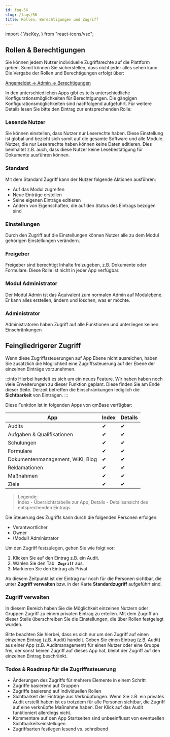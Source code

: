 ```yaml
---
id: faq-56
slug: /faqs/56
title: Rollen, Berechtigungen und Zugriff
---
```


import {
VscKey,
} from "react-icons/vsc";

## Rollen & Berechtigungen

Sie können jedem Nutzer individuelle Zugriffsrechte auf die Plattform geben. Somit können Sie sicherstellen, dass nicht jeder alles sehen kann. Die Vergabe der Rollen und Berechtigungen erfolgt über:

[Angemeldet -> Admin -> Berechtigungen](https://support.qmbase.com/Account/findworkspace?returnUrl=/_admin/permissions)

In den unterschiedlichen Apps gibt es teils unterschiedliche Konfigurationsmöglichkeiten für Berechtigungen. Die gängigen Konfigurationsmöglichkeiten sind nachfolgend aufgeführt. Für weitere Details lesen Sie bitte den Eintrag zur entsprechenden Rolle:

### Lesende Nutzer

Sie können einstellen, dass Nutzer nur Leserechte haben. Diese Einstellung ist global und bezieht sich somit auf die gesamte Software und alle Module. Nutzer, die nur Lesenrechte haben können keine Daten editieren. Dies beinhaltet z.B. auch, dass diese Nutzer keine Lesebestätigung für Dokumente ausführen können.

### Standard

Mit dem Standard Zugriff kann der Nutzer folgende Aktionen ausführen:

- Auf das Modul zugreifen
- Neue Einträge erstellen
- Seine eigenen Einträge editieren
- Ändern von Eigenschaften, die auf den Status des Eintrags bezogen sind

### Einstellungen

Durch den Zugriff auf die Einstellungen können Nutzer alle zu dem Modul gehörigen Einstellungen verändern.

### Freigeber

Freigeber sind berechtigt Inhalte freizugeben, z.B. Dokumente oder Formulare. Diese Rolle ist nicht in jeder App verfügbar.

### Modul Administrator

Der Modul Admin ist das Äquivalent zum normalen Admin auf Modulebene. Er kann alles erstellen, ändern und löschen, was er möchte.

### Administrator

Administratoren haben Zugriff auf alle Funktionen und unterliegen keinen Einschränkungen

## Feingliedrigerer Zugriff

Wenn diese Zugriffssteuerungen auf App Ebene nicht ausreichen, haben Sie zusätzlich die Möglichkeit eine Zugriffssteuerung auf der Ebene der einzelnen Einträge vorzunehmen.

:::info
Hierbei handelt es sich um ein neues Feature. Wir haben haben noch viele Erweiterungen zu dieser Funktion geplant. Diese finden Sie am Ende dieser Seite. Derzeit betreffen die Einschränkungen lediglich die **Sichtbarkeit** von Einträgen.
:::

Diese Funktion ist in folgenden Apps von qmBase verfügbar:

| App                              | Index | Details |
| -------------------------------- | ----- | ------- |
| Audits                           | ✔     | ✔       |
| Aufgaben & Qualifikationen       | ✔     | ✔       |
| Schulungen                       | ✔     | ✔       |
| Formulare                        | ✔     | ✔       |
| Dokumentenmanagement, WIKI, Blog | ✔     | ✔       |
| Reklamationen                    | ✔     | ✔       |
| Maßnahmen                        | ✔     | ✔       |
| Ziele                            | ✔     | ✔       |

> Legende:<br/>
> Index - Übersichtstabelle zur App;
> Details - Detailsansicht des entsprechenden Eintrags

Die Steuerung des Zugriffs kann durch die folgenden Personen erfolgen:

- Verantwortlicher
- Owner
- (Modul) Administrator

Um den Zugriff festzulegen, gehen Sie wie folgt vor:

1. Klicken Sie auf den Eintrag z.B. ein Audit.
2. Wählen Sie den Tab **<code><VscKey/> Zugriff</code>** aus.
3. Markieren Sie den Eintrag als Privat.

Ab diesem Zeitpunkt ist der Eintrag nur noch für die Personen sichtbar, die unter **Zugriff verwalten** bzw. in der Karte **Standardzugriff** aufgeführt sind.

### Zugriff verwalten

In diesem Bereich haben Sie die Möglichkeit einzelnen Nutzern oder Gruppen Zugriff zu einem privaten Eintrag zu erteilen. Mit dem Zugriff an dieser Stelle überschreiben Sie die Einstellungen, die über Rollen festgelegt wurden.

Bitte beachten Sie hierbei, dass es sich nur um den Zugriff auf einen einzelnen Eintrag (z.B. Audit) handelt. Geben Sie einen Eintrag (z.B. Audit) aus einer App (z.B. Auditmanagement) für einen Nutzer oder eine Gruppe frei, der sonst keinen Zugriff auf dieses App hat, bleibt der Zugriff auf den einzelnen Eintrag beschränkt.

<!--

#### Zugriff für einzelne Nutzer festlegen

Wenn Sie den Zugriff für einzelne Nutzer festgelegt haben, können Sie zusätzlich noch festlegen, welcher Art dieser Zugriff sein soll. Wir unterscheiden derzeit:

##### Lesen

Nutzer kann Eintrag aufrufen und kopieren. Zusätzlich kann der Nutzer Kommentare und Dateien hinzufügen.

##### Schreiben

Nutzer kann alles aus lesend und Eintrag editieren
-->

### Todos & Roadmap für die Zugriffssteuerung

- Änderungen des Zugriffs für mehrere Elemente in einem Schritt
- Zugriffe basierend auf Gruppen
- Zugriffe basierend auf individuellen Rollen
- Sichtbarkeit der Einträge aus Verknüpfungen. Wenn Sie z.B. ein privates Audit erstellt haben ist es trotzdem für alle Personen sichtbar, die Zugriff auf eine verknüpfte Maßnahme haben. Der Klick auf das Audit funktioniert allerdings nicht.
- Kommentare auf den App Startseiten sind unbeeinflusst von eventuellen Sichtbarkeitseinstellugen
- Zugriffsarten festlegen lesend vs. schreibend
